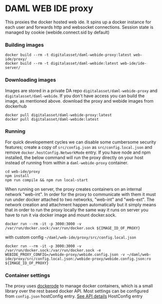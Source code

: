 # DAML WEB IDE proxy
This proxies the docker hosted web ide. It spins up a docker instance for each user and forwards http and websocket connections.
Session state is managed by cookie (webide.connect.sid by default)

### Building images
```
docker build --rm -t digitalasset/daml-webide-proxy:latest web-ide/proxy/
docker build --rm -t digitalasset/daml-webide:latest web-ide/ide-server/
```

### Downloading images
Images are stored in a private DA repo `digitalasset/daml-webide-proxy` and `digitalasset/daml-webide`. If you don't have access you can build the image, as mentioned above.
download the proxy and webide images from dockerhub
```
docker pull digitalasset/daml-webide-proxy:latest
docker pull digitalasset/daml-webide:latest
```

### Running
For quick developement cycles we can disable some cumbersome security features; create a copy of `src/config.json` as `src/config.local.json` and remove `docker.hostConfig.NetworkMode` entry. If you have node and npm installed, the below command will run the proxy directly on your host instead of running from within a 
`daml-webide-proxy` container.

```
cd web-ide/proxy
npm install
npm run compile && npm run local-start
```

When running on server, the proxy creates containers on an internal network "web-int". In order for the proxy to communicate with them it must run under docker attached to two networks, "web-int" and "web-ext". The network creation and attachment happen automatically but it simply means that in order to run the proxy locally the same way it runs on server you have to run it via docker image and mount docker.sock.

```
docker run --rm -it -p 3000:3000 -v /var/run/docker.sock:/var/run/docker.sock ${IMAGE_ID_OF_PROXY}
```

with custom config `~/daml/web-ide/proxy/src/config.local.json`
```
docker run --rm -it -p 3000:3000 -v /var/run/docker.sock:/var/run/docker.sock -e WEBIDE_PROXY_CONFIG=/webide-proxy/webide.config.json -v ~/daml/web-ide/proxy/src/config.local.json:/webide-proxy/webide.config.json:ro ${IMAGE_ID_OF_PROXY}
```

### Container settings
The proxy uses [dockerode](https://github.com/apocas/dockerode) to manage docker containers, which is a small library over the rest based docker API. Most settings can be configured from `config.json` hostConfig entry. [See API details](https://docs.docker.com/engine/api/v1.37/#operation/ContainerCreate) HostConfig entry
